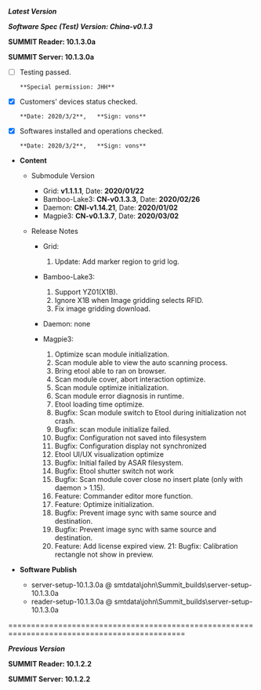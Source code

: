 ***Latest Version***

***Software Spec (Test) Version: China-v0.1.3***

**SUMMIT Reader: 10.1.3.0a**

**SUMMIT Server: 10.1.3.0a**

* [ ] Testing passed. 

      **Special permission: JHH**

* [x] Customers' devices status checked. 

      **Date: 2020/3/2**,   **Sign: vons**

* [x] Softwares installed and operations checked. 

      **Date: 2020/3/2**,   **Sign: vons**

*  **Content**
    *  Submodule Version
        *  Grid: **v1.1.1.1**,          Date: **2020/01/22**
        *  Bamboo-Lake3: **CN-v0.1.3.3**,  Date: **2020/02/26**
        *  Daemon: **CNI-v1.14.21**,        Date: **2020/01/02**
        *  Magpie3: **CN-v0.1.3.7**,       Date: **2020/03/02**

    *  Release Notes
        *  Grid:
            1.  Update: Add marker region to grid log.

        * Bamboo-Lake3:
            1. Support YZ01(X1B).
            2. Ignore X1B when Image gridding selects RFID.
            3. Fix image gridding download.

        *  Daemon:
            none
            
        *  Magpie3:
            1. Optimize scan module initialization.
            2. Scan module able to view the auto scanning process.
            3. Bring etool able to ran on browser.
            4. Scan module cover, abort interaction optimize.
            5. Scan module optimize initialization.
            6. Scan module error diagnosis in runtime.
            7. Etool loading time optimize.
            8. Bugfix: Scan module switch to Etool during initialization not crash.
            9. Bugfix: scan module initialize failed.
            10. Bugfix: Configuration not saved into filesystem
            11. Bugfix: Configuration display not synchronized
            12. Etool UI/UX visualization optimize
            13. Bugfix: Initial failed by ASAR filesystem.
            14. Bugfix: Etool shutter switch not work
            15. Bugfix: Scan module cover close no insert plate (only with daemon > 1.15).
            16. Feature: Commander editor more function.
            17. Feature: Optimize initialization.
            18. Bugfix: Prevent image sync with same source and destination.
            19. Bugfix: Prevent image sync with same source and destination.
            20. Feature: Add license expired view.
            21: Bugfix: Calibration rectangle not show in preview.
        
* **Software Publish** 
    * server-setup-10.1.3.0a @ smtdata\john\Summit_builds\server-setup-10.1.3.0a
    * reader-setup-10.1.3.0a @ smtdata\john\Summit_builds\server-setup-10.1.3.0a

=============================================================================================

***Previous Version***

**SUMMIT Reader: 10.1.2.2**

**SUMMIT Server: 10.1.2.2**
